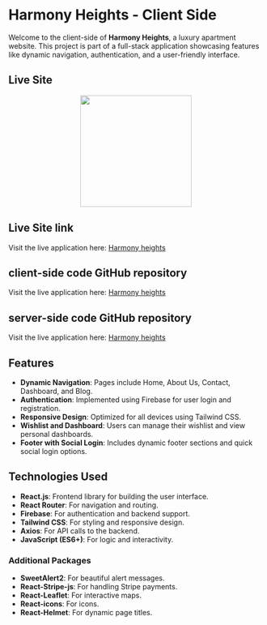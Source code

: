 # Harmony Heights - Client Side

Welcome to the client-side of **Harmony Heights**, a luxury apartment website. This project is part of a full-stack application showcasing features like dynamic navigation, authentication, and a user-friendly interface.



##  Live Site
<div align="center">
  <img height="220" width="full" src="[https://i.ibb.co.com/20HyqMry/profile-banner.jpg](https://i.ibb.co.com/bjZ79Z3x/website1.png)"  />
</div>

##  Live Site link
Visit the live application here: [Harmony heights](https://building-management-7130f.web.app)
## client-side code GitHub repository
Visit the live application here: [Harmony heights](https://github.com/Programming-Hero-Web-Course4/b10a12-client-side-farihaa1)
## server-side code GitHub repository
Visit the live application here: [Harmony heights](https://github.com/Programming-Hero-Web-Course4/b10a12-server-side-farihaa1)




## Features

- **Dynamic Navigation**: Pages include Home, About Us, Contact, Dashboard, and Blog.
- **Authentication**: Implemented using Firebase for user login and registration.
- **Responsive Design**: Optimized for all devices using Tailwind CSS.
- **Wishlist and Dashboard**: Users can manage their wishlist and view personal dashboards.
- **Footer with Social Login**: Includes dynamic footer sections and quick social login options.



## Technologies Used

- **React.js**: Frontend library for building the user interface.
- **React Router**: For navigation and routing.
- **Firebase**: For authentication and backend support.
- **Tailwind CSS**: For styling and responsive design.
- **Axios**: For API calls to the backend.
- **JavaScript (ES6+)**: For logic and interactivity.


### Additional Packages
- **SweetAlert2**: For beautiful alert messages.
- **React-Stripe-js**: For handling Stripe payments.
- **React-Leaflet**: For interactive maps.
- **React-icons**: For icons.
- **React-Helmet**: For dynamic page titles.



